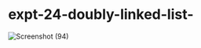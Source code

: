 # expt-24-doubly-linked-list-
![Screenshot (94)](https://github.com/DikshaMeena03/expt-24-doubly-linked-list-/assets/148327414/598369e6-bc2b-46e7-b33e-1bbde26df161)
